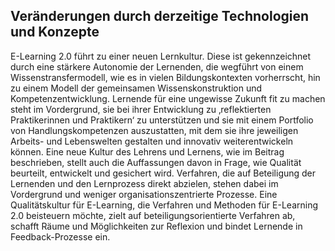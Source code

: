 <!-- filename: 00_Qualitaetssicherung_im_E-Learning.md -->
<!-- title: Qualitätssicherung im E-Learning -->

<!-- tags: #qualitaet,#vertiefung,#werkzeugmethode -->
<!-- authors: Ulf-Daniel Ehlers -->

## Veränderungen durch derzeitige Technologien und Konzepte

E-Learning 2.0 führt zu einer neuen Lernkultur. Diese ist gekennzeichnet durch eine stärkere Autonomie der Lernenden, die wegführt von einem Wissenstransfermodell, wie es in vielen Bildungskontexten vorherrscht, hin zu einem Modell der gemeinsamen Wissenskonstruktion und Kompetenzentwicklung. Lernende für eine ungewisse Zukunft fit zu machen steht im Vordergrund, sie bei ihrer Entwicklung zu ‚reflektierten Praktikerinnen und Praktikern‘ zu unterstützen und sie mit einem Portfolio von Handlungskompetenzen auszustatten, mit dem sie ihre jeweiligen Arbeits- und Lebenswelten gestalten und innovativ weiterentwickeln können. Eine neue Kultur des Lehrens und Lernens, wie im Beitrag beschrieben, stellt auch die Auffassungen davon in Frage, wie Qualität beurteilt, entwickelt und gesichert wird. Verfahren, die auf Beteiligung der Lernenden und den Lernprozess direkt abzielen, stehen dabei im Vordergrund und weniger organisationszentrierte Prozesse. Eine Qualitätskultur für E-Learning, die Verfahren und Methoden für E-Learning 2.0 beisteuern möchte, zielt auf beteiligungsorientierte Verfahren ab, schafft Räume und Möglichkeiten zur Reflexion und bindet Lernende in Feedback-Prozesse ein.

